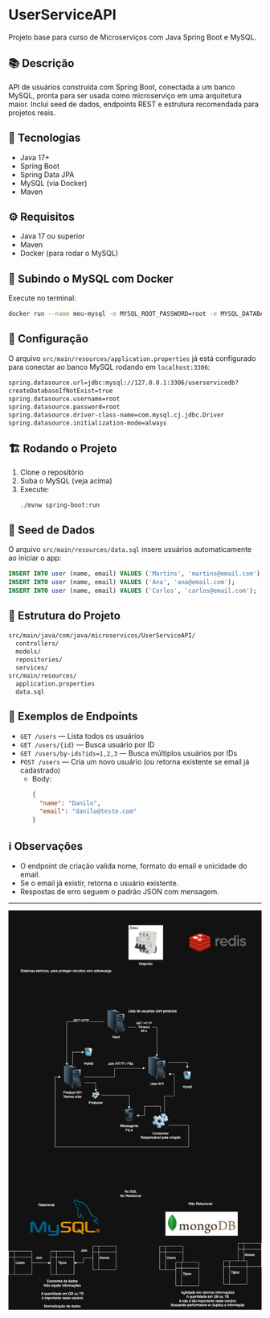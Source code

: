 # UserServiceAPI

Projeto base para curso de Microserviços com Java Spring Boot e MySQL.

## 📚 Descrição
API de usuários construída com Spring Boot, conectada a um banco MySQL, pronta para ser usada como microserviço em uma arquitetura maior. Inclui seed de dados, endpoints REST e estrutura recomendada para projetos reais.

## 🚀 Tecnologias
- Java 17+
- Spring Boot
- Spring Data JPA
- MySQL (via Docker)
- Maven

## ⚙️ Requisitos
- Java 17 ou superior
- Maven
- Docker (para rodar o MySQL)

## 🐬 Subindo o MySQL com Docker
Execute no terminal:
```sh
docker run --name meu-mysql -e MYSQL_ROOT_PASSWORD=root -e MYSQL_DATABASE=userservicedb -p 3306:3306 -d mysql:8.0
```

## 🔧 Configuração
O arquivo `src/main/resources/application.properties` já está configurado para conectar ao banco MySQL rodando em `localhost:3306`:
```properties
spring.datasource.url=jdbc:mysql://127.0.0.1:3306/userservicedb?createDatabaseIfNotExist=true
spring.datasource.username=root
spring.datasource.password=root
spring.datasource.driver-class-name=com.mysql.cj.jdbc.Driver
spring.datasource.initialization-mode=always
```

## 🏗️ Rodando o Projeto
1. Clone o repositório
2. Suba o MySQL (veja acima)
3. Execute:
   ```sh
   ./mvnw spring-boot:run
   ```

## 🌱 Seed de Dados
O arquivo `src/main/resources/data.sql` insere usuários automaticamente ao iniciar o app:
```sql
INSERT INTO user (name, email) VALUES ('Martins', 'martins@email.com');
INSERT INTO user (name, email) VALUES ('Ana', 'ana@email.com');
INSERT INTO user (name, email) VALUES ('Carlos', 'carlos@email.com');
```

## 🧩 Estrutura do Projeto
```
src/main/java/com/java/microservicos/UserServiceAPI/
  controllers/
  models/
  repositories/
  services/
src/main/resources/
  application.properties
  data.sql
```

## 📖 Exemplos de Endpoints
- `GET /users` — Lista todos os usuários
- `GET /users/{id}` — Busca usuário por ID
- `GET /users/by-ids?ids=1,2,3` — Busca múltiplos usuários por IDs
- `POST /users` — Cria um novo usuário (ou retorna existente se email já cadastrado)
  - Body:
    ```json
    {
      "name": "Danilo",
      "email": "danilo@teste.com"
    }
    ```

## ℹ️ Observações
- O endpoint de criação valida nome, formato do email e unicidade do email.
- Se o email já existir, retorna o usuário existente.
- Respostas de erro seguem o padrão JSON com mensagem.

---

![Arquitetura de Microserviços](microservicos.jpg)
